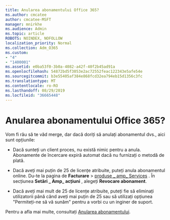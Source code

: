 ```yaml
---
title: Anularea abonamentului Office 365?
ms.author: cmcatee
author: cmcatee-MSFT
manager: mnirkhe
ms.audience: Admin
ms.topic: article
ROBOTS: NOINDEX, NOFOLLOW
localization_priority: Normal
ms.collection: Adm_O365
ms.custom:
- "4"
- "1400001"
ms.assetid: e0ba53f0-3b0a-4082-a42f-40f2b45ad91a
ms.openlocfilehash: 54872bd5f3053e2ac72552feac122343e5afe54e
ms.sourcegitcommit: b3e55405af384e868fcd32ea794eb15d1356c3fc
ms.translationtype: MT
ms.contentlocale: ro-RO
ms.lasthandoff: 08/29/2019
ms.locfileid: "36665448"
---
```

# <a name="canceling-your-office-365-subscription"></a>Anularea abonamentului Office 365?

Vom fi rău să te văd merge, dar dacă doriți să anulați abonamentul dvs., aici sunt opțiunile:
  
- Dacă sunteți un client proces, nu există nimic pentru a anula. Abonamente de încercare expiră automat dacă nu furnizați o metodă de plată.

- Dacă aveți mai puțin de 25 de licențe atribuite, puteți anula abonamentul online. Du-te la pagina de **Facturare** \> [produse _ amp_ Services](https://go.microsoft.com/fwlink/p/?linkid=842054) . În secțiunea **Setări _ Amp_ acțiuni** , alegeți **Revocare abonament**.

- Dacă aveți mai mult de 25 de licențe atribuite, puteți fie să eliminați utilizatorii până când aveți mai puțin de 25 sau să utilizați opțiunea "Permiteți-ne să vă sunăm" pentru a vorbi cu un inginer de suport.

Pentru a afla mai multe, consultați [Anularea abonamentului](https://docs.microsoft.com/office365/admin/subscriptions-and-billing/cancel-your-subscription).